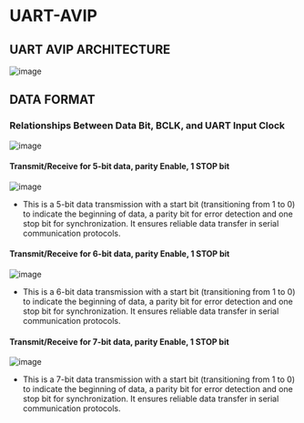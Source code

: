 # UART-AVIP
## UART AVIP ARCHITECTURE
![image](https://github.com/user-attachments/assets/8f4cfc32-3557-4c3f-9f17-f7a44fa8cad6)
## DATA FORMAT
### Relationships Between Data Bit, BCLK, and UART Input Clock
![image](https://github.com/user-attachments/assets/990c8768-5e1e-45a2-ad59-1b2fac04e0c7)

#### Transmit/Receive for 5-bit data, parity Enable, 1 STOP bit
![image](https://github.com/user-attachments/assets/a7de8322-91fb-4bad-aec5-432e1b99f659)

- This is a 5-bit data transmission with a  start bit  (transitioning from 1 to 0) to indicate the beginning of data, a parity bit for error detection and one stop bit for synchronization. It ensures reliable data transfer in serial communication protocols.

#### Transmit/Receive for 6-bit data, parity Enable, 1 STOP bit
![image](https://github.com/user-attachments/assets/073ff532-01d3-444a-81c2-45631dcad368)

- This is a 6-bit data transmission with a  start bit  (transitioning from 1 to 0) to indicate the beginning of data, a parity bit for error detection and one stop bit for synchronization. It ensures reliable data transfer in serial communication protocols.

#### Transmit/Receive for 7-bit data, parity Enable, 1 STOP bit
![image](https://github.com/user-attachments/assets/ae27f986-4478-474d-aa27-a3bd2729f5da)

- This is a 7-bit data transmission with a  start bit  (transitioning from 1 to 0) to indicate the beginning of data, a parity bit for error detection and one stop bit for synchronization. It ensures reliable data transfer in serial communication protocols.




